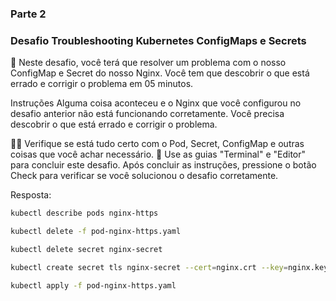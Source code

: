 ### Parte 2 

### Desafio Troubleshooting Kubernetes ConfigMaps e Secrets

🔬 Neste desafio, você terá que resolver um problema com o nosso ConfigMap e Secret do nosso Nginx. Você tem que descobrir o que está errado e corrigir o problema em 05 minutos.

Instruções
Alguma coisa aconteceu e o Nginx que você configurou no desafio anterior não está funcionando corretamente. Você precisa descobrir o que está errado e corrigir o problema.

🕵️‍♀️ Verifique se está tudo certo com o Pod, Secret, ConfigMap e outras coisas que você achar necessário.
🚀 Use as guias "Terminal" e "Editor" para concluir este desafio. Após concluir as instruções, pressione o botão Check para verificar se você solucionou o desafio corretamente.

Resposta:

```bash
kubectl describe pods nginx-https
```




```bash
kubectl delete -f pod-nginx-https.yaml
```

```bash
kubectl delete secret nginx-secret
```

```bash
kubectl create secret tls nginx-secret --cert=nginx.crt --key=nginx.key
```

```bash
kubectl apply -f pod-nginx-https.yaml
```